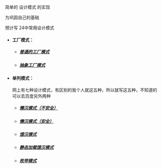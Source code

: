简单的 设计模式 的实现

 为巩固自己的基础
 
 预计写 24中常用设计模式
 
 -  #### 工厂模式：
    
     - ##### [普通的工厂模式](https://github.com/GiftedDrogon/dragon-structure/blob/1450fda3505547dc0797a96336f835c904c465c3/factory-structure/src/main/java/com/dragon/talon/structure/factory/base/AnimalFactory.java)
        
      - ##### [抽象工厂模式](https://github.com/GiftedDrogon/dragon-structure/blob/1450fda3505547dc0797a96336f835c904c465c3/factory-structure/src/main/java/com/dragon/talon/structure/factory/abstraction/AbstractionFactory.java)
      
 -  ####                    单列模式：
 
    网上有七种设计模式，有区别的我个人就这五种，所以就写这五种，不知道的可以去百度另外两种
         
      - ##### [懒汉模式（不安全）](https://github.com/GiftedDrogon/dragon-structure/blob/ec3b935e2a763e9cb2f9874bb2f7692ee0164db2/factory-structure/src/main/java/com/dragon/talon/structure/singleton/UnsafeLazySingleton.java)
      
      - ##### [懒汉模式（安全）](https://github.com/GiftedDrogon/dragon-structure/blob/ec3b935e2a763e9cb2f9874bb2f7692ee0164db2/factory-structure/src/main/java/com/dragon/talon/structure/singleton/SafeLazySingletion.java)
      
      - ##### [饿汉模式](https://github.com/GiftedDrogon/dragon-structure/blob/ec3b935e2a763e9cb2f9874bb2f7692ee0164db2/factory-structure/src/main/java/com/dragon/talon/structure/singleton/HungerSingletion.java)
      
      - ##### [静态加载饿汉模式](https://github.com/GiftedDrogon/dragon-structure/blob/ec3b935e2a763e9cb2f9874bb2f7692ee0164db2/factory-structure/src/main/java/com/dragon/talon/structure/singleton/StaticSingleton.java)

      - ##### [枚举模式](https://github.com/GiftedDrogon/dragon-structure/blob/ec3b935e2a763e9cb2f9874bb2f7692ee0164db2/factory-structure/src/main/java/com/dragon/talon/structure/singleton/SingletonEnum.java)
      